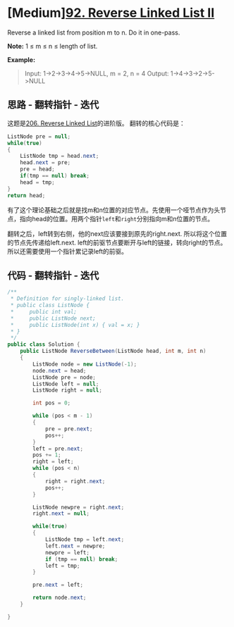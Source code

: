 # [Medium][92. Reverse Linked List II](https://leetcode.com/problems/reverse-linked-list-ii/)

Reverse a linked list from position m to n. Do it in one-pass.

**Note:** 1 ≤ m ≤ n ≤ length of list.

**Example:**

> Input: 1->2->3->4->5->NULL, m = 2, n = 4
> Output: 1->4->3->2->5->NULL

## 思路 - 翻转指针 - 迭代

这题是[206. Reverse Linked List](src/206.%20Reverse%20Linked%20List)的进阶版。
翻转的核心代码是：

```csharp
ListNode pre = null;
while(true)
{
    ListNode tmp = head.next;
    head.next = pre;
    pre = head;
    if(tmp == null) break;
    head = tmp;
}
return head;
```

有了这个理论基础之后就是找m和n位置的对应节点。先使用一个哑节点作为头节点，指向head的位置。用两个指针`left`和`right`分别指向m和n位置的节点。

翻转之后，left转到右侧，他的next应该要接到原先的right.next. 所以将这个位置的节点先传递给left.next. left的前驱节点要断开与left的链接，转向right的节点。所以还需要使用一个指针累记录left的前驱。

## 代码 - 翻转指针 - 迭代

```csharp
/**
 * Definition for singly-linked list.
 * public class ListNode {
 *     public int val;
 *     public ListNode next;
 *     public ListNode(int x) { val = x; }
 * }
 */
public class Solution {
    public ListNode ReverseBetween(ListNode head, int m, int n)
    {
        ListNode node = new ListNode(-1);
        node.next = head;
        ListNode pre = node;
        ListNode left = null;
        ListNode right = null;

        int pos = 0;

        while (pos < m - 1)
        {
            pre = pre.next;
            pos++;
        }
        left = pre.next;
        pos += 1;
        right = left;
        while (pos < n)
        {
            right = right.next;
            pos++;
        }

        ListNode newpre = right.next;
        right.next = null;

        while(true)
        {
            ListNode tmp = left.next;
            left.next = newpre;
            newpre = left;
            if (tmp == null) break;
            left = tmp;
        }

        pre.next = left;

        return node.next;
    }

}
```
